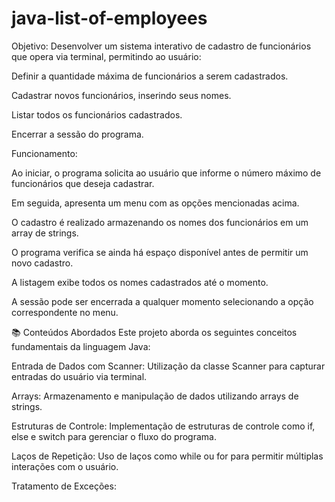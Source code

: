 # java-list-of-employees
Objetivo:
Desenvolver um sistema interativo de cadastro de funcionários que opera via terminal, permitindo ao usuário:

Definir a quantidade máxima de funcionários a serem cadastrados.

Cadastrar novos funcionários, inserindo seus nomes.

Listar todos os funcionários cadastrados.

Encerrar a sessão do programa.

Funcionamento:

Ao iniciar, o programa solicita ao usuário que informe o número máximo de funcionários que deseja cadastrar.

Em seguida, apresenta um menu com as opções mencionadas acima.

O cadastro é realizado armazenando os nomes dos funcionários em um array de strings.

O programa verifica se ainda há espaço disponível antes de permitir um novo cadastro.

A listagem exibe todos os nomes cadastrados até o momento.

A sessão pode ser encerrada a qualquer momento selecionando a opção correspondente no menu.

📚 Conteúdos Abordados
Este projeto aborda os seguintes conceitos fundamentais da linguagem Java:

Entrada de Dados com Scanner: Utilização da classe Scanner para capturar entradas do usuário via terminal.

Arrays: Armazenamento e manipulação de dados utilizando arrays de strings.

Estruturas de Controle: Implementação de estruturas de controle como if, else e switch para gerenciar o fluxo do programa.

Laços de Repetição: Uso de laços como while ou for para permitir múltiplas interações com o usuário.

Tratamento de Exceções:
